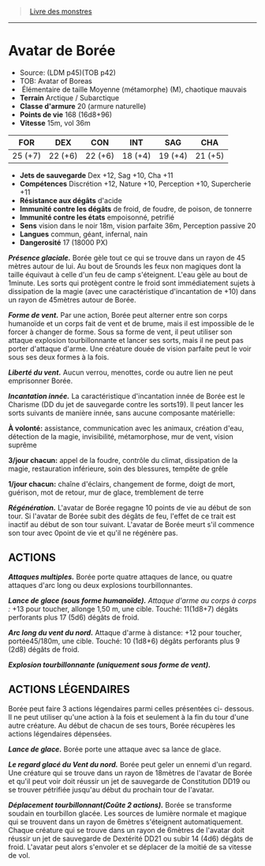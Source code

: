 ﻿> [Livre des monstres](tome_of_beasts.md)

---

# Avatar de Borée

- Source: (LDM p45)(TOB p42)
- TOB: Avatar of Boreas
-  Élémentaire de taille Moyenne (métamorphe) (M), chaotique mauvais
- **Terrain** Arctique / Subarctique
- **Classe d'armure** 20 (armure naturelle)
- **Points de vie** 168 (16d8+96)
- **Vitesse** 15m, vol 36m

|FOR|DEX|CON|INT|SAG|CHA|
|---|---|---|---|---|---|
|25 (+7)|22 (+6)|22 (+6)|18 (+4)|19 (+4)|21 (+5)|

- **Jets de sauvegarde** Dex +12, Sag +10, Cha +11
- **Compétences** Discrétion +12, Nature +10, Perception +10, Supercherie +11
- **Résistance aux dégâts** d'acide
- **Immunité contre les dégâts** de froid, de foudre, de poison, de tonnerre
- **Immunité contre les états** empoisonné, petrifié
- **Sens** vision dans le noir 18m, vision parfaite 36m, Perception passive 20
- **Langues** commun, géant, infernal, nain
- **Dangerosité** 17 (18000 PX)

**_Présence glaciale._** Borée gèle tout ce qui se trouve dans un rayon de 45 mètres autour de lui. Au bout de 5rounds les feux non magiques dont la taille équivaut à celle d'un feu de camp s'éteignent. L'eau gèle au bout de 1minute. Les sorts qui protègent contre le froid sont immédiatement sujets à dissipation de la magie (avec une caractéristique d'incantation de +10) dans un rayon de 45mètres autour de Borée.

**_Forme de vent._** Par une action, Borée peut alterner entre son corps humanoïde et un corps fait de vent et de brume, mais il est impossible de le forcer à changer de forme. Sous sa forme de vent, il peut utiliser son attaque explosion tourbillonnante et lancer ses sorts, mais il ne peut pas porter d'attaque d'arme. Une créature douée de vision parfaite peut le voir sous ses deux formes à la fois.

**_Liberté du vent._** Aucun verrou, menottes, corde ou autre lien ne peut emprisonner Borée.

**_Incantation innée._** La caractéristique d'incantation innée de Borée est le Charisme (DD du jet de sauvegarde contre les sorts19). Il peut lancer les sorts suivants de manière innée, sans aucune composante matérielle:

**À volonté:** assistance, communication avec les animaux, création d'eau, détection de la magie, invisibilité, métamorphose, mur de vent, vision suprême

**3/jour chacun:** appel de la foudre, contrôle du climat, dissipation de la magie, restauration inférieure, soin des blessures, tempête de grêle

**1/jour chacun:** chaîne d'éclairs, changement de forme, doigt de mort, guérison, mot de retour, mur de glace, tremblement de terre

**_Régénération._** L'avatar de Borée regagne 10 points de vie au début de son tour. Si l'avatar de Borée subit des dégâts de feu, l'effet de ce trait est inactif au début de son tour suivant. L'avatar de Borée meurt s'il commence son tour avec 0point de vie et qu'il ne régénère pas.

## ACTIONS

**_Attaques multiples._** Borée porte quatre attaques de lance, ou quatre attaques d'arc long ou deux explosions tourbillonnantes.

**_Lance de glace (sous forme humanoïde)._** _Attaque d'arme au corps à corps :_ +13 pour toucher, allonge 1,50 m, une cible. Touché: 11(1d8+7) dégâts perforants plus 17 (5d6) dégâts de froid.

**_Arc long du vent du nord._** Attaque d'arme à distance: +12 pour toucher, portée45/180m, une cible. Touché: 10 (1d8+6) dégâts perforants plus 9 (2d8) dégâts de froid.

**_Explosion tourbillonnante (uniquement sous forme de vent)._**

## ACTIONS LÉGENDAIRES

Borée peut faire 3 actions légendaires parmi celles présentées ci- dessous. Il ne peut utiliser qu'une action à la fois et seulement à la fin du tour d'une autre créature. Au début de chacun de ses tours, Borée récupères les actions légendaires dépensées.

**_Lance de glace._** Borée porte une attaque avec sa lance de glace.

**_Le regard glacé du Vent du nord._** Borée peut geler un ennemi d'un regard. Une créature qui se trouve dans un rayon de 18mètres de l'avatar de Borée et qu'il peut voir doit réussir un jet de sauvegarde de Constitution DD19 ou se trouver pétrifiée jusqu'au début du prochain tour de l'avatar.

**_Déplacement tourbillonnant(Coûte 2 actions)._** Borée se transforme soudain en tourbillon glacée. Les sources de lumière normale et magique qui se trouvent dans un rayon de 6mètres s'éteignent automatiquement. Chaque créature qui se trouve dans un rayon de 6mètres de l'avatar doit réussir un jet de sauvegarde de Dextérité DD21 ou subir 14 (4d6) dégâts de froid. L'avatar peut alors s'envoler et se déplacer de la moitié de sa vitesse de vol.

